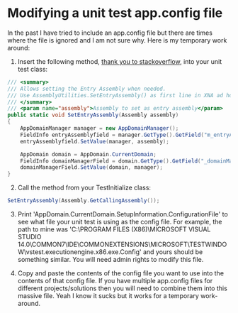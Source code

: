# Modifying a unit test app.config file

In the past I have tried to include an app.config file but there are times where the file is ignored and I am not sure why. Here is my temporary work around:

1. Insert the following method, [thank you to stackoverflow](https://stackoverflow.com/a/21888521/11535502), into your unit test class:

  ```csharp
  /// <summary>
  /// Allows setting the Entry Assembly when needed. 
  /// Use AssemblyUtilities.SetEntryAssembly() as first line in XNA ad hoc tests.
  /// </summary>
  /// <param name="assembly">Assembly to set as entry assembly</param>
  public static void SetEntryAssembly(Assembly assembly)
  {
      AppDomainManager manager = new AppDomainManager();
      FieldInfo entryAssemblyfield = manager.GetType().GetField("m_entryAssembly", BindingFlags.Instance | BindingFlags.NonPublic);
      entryAssemblyfield.SetValue(manager, assembly);

      AppDomain domain = AppDomain.CurrentDomain;
      FieldInfo domainManagerField = domain.GetType().GetField("_domainManager", BindingFlags.Instance | BindingFlags.NonPublic);
      domainManagerField.SetValue(domain, manager);
  }
  ```
  
2. Call the method from your TestInitialize class:

  ```csharp
  SetEntryAssembly(Assembly.GetCallingAssembly());
  ```

3. Print 'AppDomain.CurrentDomain.SetupInformation.ConfigurationFile' to see what file your unit test is using as the config file. For example, the path to mine was 'C:\PROGRAM FILES (X86)\MICROSOFT VISUAL STUDIO 14.0\COMMON7\IDE\COMMONEXTENSIONS\MICROSOFT\TESTWINDOW\vstest.executionengine.x86.exe.Config' and yours should be something similar. You will need admin rights to modify this file.

4. Copy and paste the contents of the config file you want to use into the contents of that config file. If you have multiple app.config files for different projects/solutions then you will need to combine them into this massive file. Yeah I know it sucks but it works for a temporary work-around.
